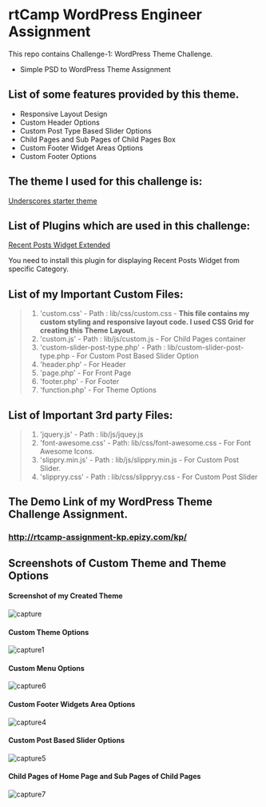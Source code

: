 # rtCamp WordPress Engineer Assignment
  This repo contains Challenge-1: WordPress Theme Challenge.
* Simple PSD to WordPress Theme Assignment
## List of some features provided by this theme.
* Responsive Layout Design
* Custom Header Options
* Custom Post Type Based Slider Options
* Child Pages and Sub Pages of Child Pages Box 
* Custom Footer Widget Areas Options
* Custom Footer Options
## The theme I used for this challenge is:
 [Underscores starter theme](https://underscores.me/)
## List of Plugins which are used in this challenge:
 [Recent Posts Widget Extended](https://wordpress.org/plugins/recent-posts-widget-extended/)
 
 You need to install this plugin for displaying Recent Posts Widget from specific Category.
## List of my Important Custom Files:
>1. 'custom.css' - Path : lib/css/custom.css -
     **This file contains my custom styling and responsive layout code. I used CSS Grid for creating this Theme Layout.**
>2. 'custom.js' - Path : lib/js/custom.js - For Child Pages container
>3. 'custom-slider-post-type.php' - Path : lib/custom-slider-post-type.php - For Custom Post Based Slider Option 
>4. 'header.php' - For Header
>5. 'page.php' - For Front Page
>6. 'footer.php' - For Footer
>7. 'function.php' -  For Theme Options
## List of Important 3rd party Files:
>1. 'jquery.js' - Path : lib/js/jquey.js
>2. 'font-awesome.css' - Path: lib/css/font-awesome.css - For Font Awesome Icons. 
>3. 'slippry.min.js' - Path : lib/js/slippry.min.js - For Custom Post Slider. 
>4. 'slippryy.css' - Path : lib/css/slippryy.css - For Custom Post Slider 
##  The Demo Link of my WordPress Theme Challenge Assignment.

###  **http://rtcamp-assignment-kp.epizy.com/kp/**
  
## Screenshots of Custom Theme and Theme Options
#### Screenshot of my Created Theme
![capture](https://user-images.githubusercontent.com/42610373/44527545-c87ad100-a704-11e8-8ead-53cb488a1421.JPG)
#### Custom Theme Options
![capture1](https://user-images.githubusercontent.com/42610373/44520754-79c23c80-a6ee-11e8-87be-b3da9504225b.JPG)
#### Custom Menu Options
![capture6](https://user-images.githubusercontent.com/42610373/44520430-682c6500-a6ed-11e8-95fa-c3eb0f96a6a7.JPG)
#### Custom Footer Widgets Area Options
![capture4](https://user-images.githubusercontent.com/42610373/44520128-ac6b3580-a6ec-11e8-8ad0-289833435814.JPG)
#### Custom Post Based Slider Options
![capture5](https://user-images.githubusercontent.com/42610373/44520600-edb01500-a6ed-11e8-98c2-1de7d070bd50.JPG)
#### Child Pages of Home Page and Sub Pages of Child Pages
![capture7](https://user-images.githubusercontent.com/42610373/44520477-91e58c00-a6ed-11e8-926d-d4b71e285a7f.JPG)

